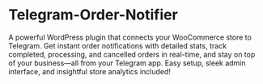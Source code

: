 # Telegram-Order-Notifier
A powerful WordPress plugin that connects your WooCommerce store to Telegram. Get instant order notifications with detailed stats, track completed, processing, and cancelled orders in real-time, and stay on top of your business—all from your Telegram app. Easy setup, sleek admin interface, and insightful store analytics included!
